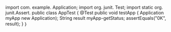 import com. example. Application;
import org. junit. Test;
import static org. junit.Assert.
public class AppTest {
@Test
public void testApp {
Application myApp new Application);
String result myApp-getStatus;
assertEquals("0K", result);
}
｝
